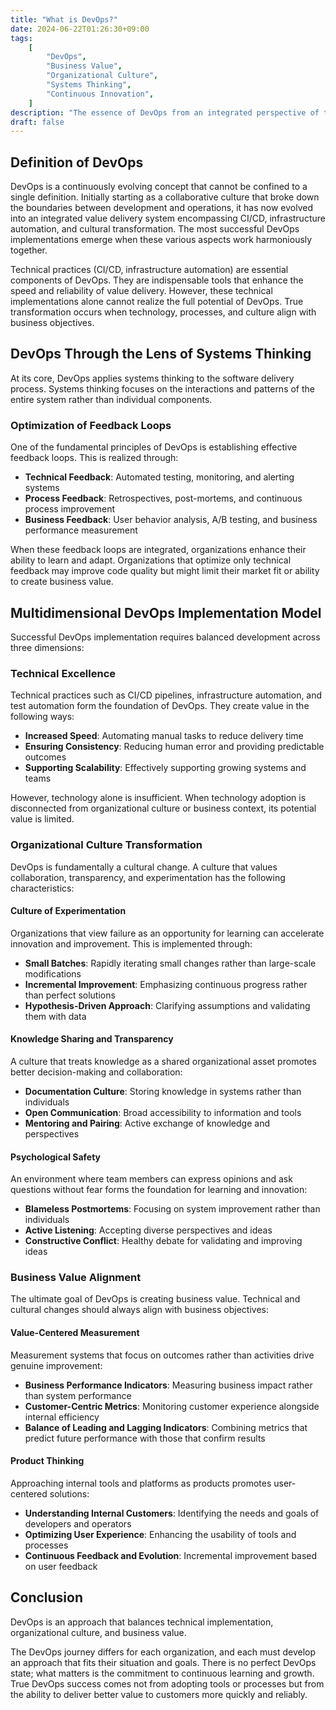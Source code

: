 ```yaml
---
title: "What is DevOps?"
date: 2024-06-22T01:26:30+09:00
tags:
    [
        "DevOps",
        "Business Value",
        "Organizational Culture",
        "Systems Thinking",
        "Continuous Innovation",
    ]
description: "The essence of DevOps from an integrated perspective of technology, culture, and business value"
draft: false
---
```


## Definition of DevOps

DevOps is a continuously evolving concept that cannot be confined to a single definition. Initially starting as a collaborative culture that broke down the boundaries between development and operations, it has now evolved into an integrated value delivery system encompassing CI/CD, infrastructure automation, and cultural transformation. The most successful DevOps implementations emerge when these various aspects work harmoniously together.

Technical practices (CI/CD, infrastructure automation) are essential components of DevOps. They are indispensable tools that enhance the speed and reliability of value delivery. However, these technical implementations alone cannot realize the full potential of DevOps. True transformation occurs when technology, processes, and culture align with business objectives.

## DevOps Through the Lens of Systems Thinking

At its core, DevOps applies systems thinking to the software delivery process. Systems thinking focuses on the interactions and patterns of the entire system rather than individual components.

### Optimization of Feedback Loops

One of the fundamental principles of DevOps is establishing effective feedback loops. This is realized through:

-   **Technical Feedback**: Automated testing, monitoring, and alerting systems
-   **Process Feedback**: Retrospectives, post-mortems, and continuous process improvement
-   **Business Feedback**: User behavior analysis, A/B testing, and business performance measurement

When these feedback loops are integrated, organizations enhance their ability to learn and adapt. Organizations that optimize only technical feedback may improve code quality but might limit their market fit or ability to create business value.

## Multidimensional DevOps Implementation Model

Successful DevOps implementation requires balanced development across three dimensions:

### Technical Excellence

Technical practices such as CI/CD pipelines, infrastructure automation, and test automation form the foundation of DevOps. They create value in the following ways:

-   **Increased Speed**: Automating manual tasks to reduce delivery time
-   **Ensuring Consistency**: Reducing human error and providing predictable outcomes
-   **Supporting Scalability**: Effectively supporting growing systems and teams

However, technology alone is insufficient. When technology adoption is disconnected from organizational culture or business context, its potential value is limited.

### Organizational Culture Transformation

DevOps is fundamentally a cultural change. A culture that values collaboration, transparency, and experimentation has the following characteristics:

#### Culture of Experimentation

Organizations that view failure as an opportunity for learning can accelerate innovation and improvement. This is implemented through:

-   **Small Batches**: Rapidly iterating small changes rather than large-scale modifications
-   **Incremental Improvement**: Emphasizing continuous progress rather than perfect solutions
-   **Hypothesis-Driven Approach**: Clarifying assumptions and validating them with data

#### Knowledge Sharing and Transparency

A culture that treats knowledge as a shared organizational asset promotes better decision-making and collaboration:

-   **Documentation Culture**: Storing knowledge in systems rather than individuals
-   **Open Communication**: Broad accessibility to information and tools
-   **Mentoring and Pairing**: Active exchange of knowledge and perspectives

#### Psychological Safety

An environment where team members can express opinions and ask questions without fear forms the foundation for learning and innovation:

-   **Blameless Postmortems**: Focusing on system improvement rather than individuals
-   **Active Listening**: Accepting diverse perspectives and ideas
-   **Constructive Conflict**: Healthy debate for validating and improving ideas

### Business Value Alignment

The ultimate goal of DevOps is creating business value. Technical and cultural changes should always align with business objectives:

#### Value-Centered Measurement

Measurement systems that focus on outcomes rather than activities drive genuine improvement:

-   **Business Performance Indicators**: Measuring business impact rather than system performance
-   **Customer-Centric Metrics**: Monitoring customer experience alongside internal efficiency
-   **Balance of Leading and Lagging Indicators**: Combining metrics that predict future performance with those that confirm results

#### Product Thinking

Approaching internal tools and platforms as products promotes user-centered solutions:

-   **Understanding Internal Customers**: Identifying the needs and goals of developers and operators
-   **Optimizing User Experience**: Enhancing the usability of tools and processes
-   **Continuous Feedback and Evolution**: Incremental improvement based on user feedback

## Conclusion

DevOps is an approach that balances technical implementation, organizational culture, and business value.

The DevOps journey differs for each organization, and each must develop an approach that fits their situation and goals. There is no perfect DevOps state; what matters is the commitment to continuous learning and growth. True DevOps success comes not from adopting tools or processes but from the ability to deliver better value to customers more quickly and reliably.
